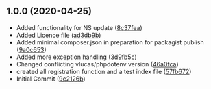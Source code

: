 ## 1.0.0 (2020-04-25)

* Added functionality for NS update ([8c37fea](https://github.com/privyreza/pdr-php-sdk/commit/8c37fea))
* Added Licence file ([ad3db9b](https://github.com/privyreza/pdr-php-sdk/commit/ad3db9b))
* Added minimal composer.json in preparation for packagist publish ([9a0c653](https://github.com/privyreza/pdr-php-sdk/commit/9a0c653))
* Added more exception handling ([3d9fb5c](https://github.com/privyreza/pdr-php-sdk/commit/3d9fb5c))
* Changed conflicting vlucas/phpdotenv version ([46a0fca](https://github.com/privyreza/pdr-php-sdk/commit/46a0fca))
* created all registration function and a test index file ([57fb672](https://github.com/privyreza/pdr-php-sdk/commit/57fb672))
* Initial Commit ([9c2126b](https://github.com/privyreza/pdr-php-sdk/commit/9c2126b))



